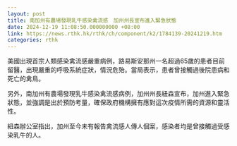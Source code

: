 ```yaml
---
layout: post
title: 南加州有農場發現乳牛感染禽流感　加州州長宣布進入緊急狀態
date: 2024-12-19 11:08:50.000000000 +08:00
link: https://news.rthk.hk/rthk/ch/component/k2/1784139-20241219.htm
categories: rthk
---
```


美國出現首宗人類感染禽流感嚴重病例，路易斯安那州一名超過65歲的患者目前留醫，出現嚴重的呼吸系統症狀，情況危殆。當局表示，患者曾接觸過後院患病和死亡的禽鳥。

另外，南加州有農場發現乳牛感染禽流感病例，加州州長紐森宣布，加州進入緊急狀態，並強調是出於預防考量，確保政府機構擁有應對這次疫情所需的資源和靈活性。

紐森辦公室指出，加州至今未有報告禽流感人傳人個案，感染者均是曾接觸過受感染乳牛的人。

